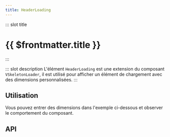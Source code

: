 ```yaml
---
title: HeaderLoading
---
```


::: slot title
# {{ $frontmatter.title }}
:::

::: slot description
L'élément `HeaderLoading` est une extension du composant `VSkeletonLoader`, il est utilisé pour afficher un élément de chargement avec des dimensions personnalisées.
:::

## Utilisation

Vous pouvez entrer des dimensions dans l'exemple ci-dessous et observer le comportement du composant.

<DocExample
  eager
  file="composants/header-loading/examples/header-loading"
/>

## API

<DocApi
  :value="['HeaderLoading']"
  :api="{
    HeaderLoading: {
      props: [
        {
          name: 'width',
          type: 'string',
          default: '\'100px\'',
          description: 'La largeur du composant.'
        },
        {
          name: 'height',
          type: 'string',
          default: '\'1rem\'',
          description: 'La hauteur du composant.'
        }
      ]
    }
  }"
/>
